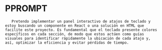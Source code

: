 # PPROMPT
       Pretendo implementar un panel interactivo de atajos de teclado y estoy buscando un componente en React o una solución en HTML que facilite este proyecto. Es fundamental que el teclado presente colores específicos en cada sección, de modo que estos actúen como guías visuales para identificar rápidamente la ubicación de cada atajo y, así, optimizar la eficiencia y evitar pérdidas de tiempo.